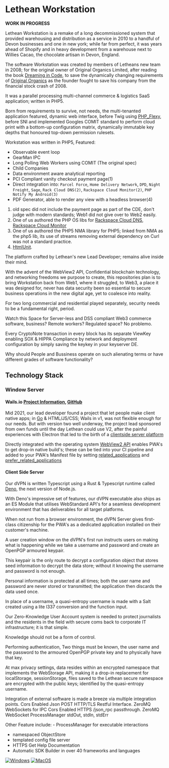 # Lethean Workstation

**WORK IN PROGRESS**

Lethean Workstation is a remake of a long decommissioned system that provided warehousing and distribution as a service in 2010 to a handful of Devon businesses and one in new york; while far from perfect, it was years ahead of Shopify and in heavy development from a warehouse next to Willies Cacao, the chocolate artisan in Devon, England.

The software Workstation was created by members of Letheans new team in 2008; for the original owner of Original Organics Limited, after reading the book [Dreaming in Code](https://en.wikipedia.org/wiki/Dreaming_in_Code), to save the dynamically changing requirements of [Original Organics](http://www.originalorganics.co.uk) as the founder fought to save his company from the financial stock crash of 2008.

It was a parallel processing multi-channel commerce & logistics SaaS application; written in PHP5.

 Born from requirements to survive, not needs, the multi-tenanted application featured, dynamic web interface, before Twig using [PHP_Flexy](https://pear.php.net/manual/en/package.html.html-template-flexy.php), before SNI and implemented Googles COMIT standard to perform cloud print with a bottom-up configuration matrix, dynamically immutable key depths that honoured top-down permission rulesets.

Workstation was written in PHP5, Featured:
- Observable event loop 
- GearMan IPC
- Long Polling Web Workers using COMIT (The original spec)
- Child Companies
- Data environment aware analytical reporting
- PCI Compliant vanity checkout payment page(1)
- Direct integration into: `Parcel Force`, `Home Delivery Network`, `DPD`, `Night Freight`, `Sage`, `Rack Cloud DNS(2)`, `Rackspace Cloud Monitor(2)`, `PHP Notify My Android(3)`
- PDF Generator, able to render any view with a headless browser(4)


 1) old spec did not include the payment page as part of the CDE, don't judge with modern standards; Web1 did not give over to Web2 easily.
 2) One of us authored the PHP OS libs for [Rackspace Cloud DNS](https://github.com/Snider/php-cloudMonitoring), [Rackspace Cloud Monitor](https://github.com/Snider/php-cloudMonitoring) 
 3) One of us authored the PHP5 NMA library for PHP5; linked from NMA as the php5 lib, its use of streams removing external dependency on Curl was not a standard practice.
 4) [HtmlUnit](https://htmlunit.sourceforge.io/).


The platform crafted by Lethean's new Lead Developer; remains alive inside their mind.

With the advent of the WebView2 API, Confidential blockchain technology, and networking freedoms we purpose to create, this repositories plan is to bring Workstation back from Web1, where it struggled, to Web3, a place it was designed for, never has data security been so essential to secure business operations in the new digital age, yet to coalesce into reality.

For two long commercial and residential played separately, security needs to be a fundamental right, period. 

Watch this Space for Server-less and DSS compliant Web3 commerce software, business? Remote workers? Regulated space? No problemo. 

Every CryptoNote transaction in every block has its separate ViewKey enabling SOX & HIPPA Compliance by network and deployment configuration by simply saving the keykey in your keyserver DE.

Why should People and Bussiness operate on such alienating terms or have different grades of software functionality?

## Technology Stack

### Window Server

#### Wails.io [Project Information](https://wails.io), [GitHub](https://github.com/wailsapp)

Mid 2021, our lead developer found a project that let people make client native apps; in [Go](https://go.dev/) & HTML/JS/CSS; Wails in v1, was not flexible enough for our needs. But with version two well underway, the project lead sponsored from own funds until the day Lethean could use V2, after the painful experiences with Electron that led to the birth of a [clientside server platform](https://github.com/letheanVPN/server) 

Directly integrated with the operating system [WebView2 API](https://docs.microsoft.com/en-us/microsoft-edge/webview2/) enables PWA's to get drop-in native build's; these can be tied into your CI pipeline and added to your PWA's Manifest file by setting [related_applications](https://developer.mozilla.org/en-US/docs/Web/Manifest/related_applications) and [prefer_related_applications](https://developer.mozilla.org/en-US/docs/Web/Manifest/prefer_related_applications)

#### Client Side Server

Our dVPN is written Typescript using a Rust & Typescript runtime called [Deno](https://deno.land/), the next version of Node.js.

With Deno's impressive set of features, our dVPN executable also ships as an ES Module that utilises WebStandard API's for a seamless development environment that has deliverables for all target platforms.  

When not run from a browser environment, the dVPN Server gives first-class citizenship for the PWA's as a dedicated application installed on their customer's machine.
 
A user creation window on the dVPN's first run instructs users on making what is happening while we take a username and password and create an OpenPGP armoured keypair.

This keypair is the only route to decrypt a configuration object that stores seed information to decrypt the data store; without it knowing the username and password is not enough.

Personal information is protected at all times; both the user name and password are never stored or transmitted; the application then discards the data used once.

In place of a username, a quasi-entropy username is made with a Salt created using a lite l337 conversion and the function input.

Our Zero-Knowledge User Account system is needed to protect journalists and the residents in the field with secure coms back to corporate IT infrastructure; it is that simple.

Knowledge should not be a form of control.

Performing authentication, Two things must be known, the user name and the password to the armoured OpenPGP private key and to physically have that key.

At max privacy settings, data resides within an encrypted namespace that implements the WebStorage API, making it a drop-in replacement for localStorage, sessionStorage, files saved to the Lethean secure namespace are encrypted with the public keys;  identified by the quasi-entropy username.

Integration of external software is made a breeze via multiple integration points.
Cors Enabled Json POST HTTP/TLS Restful Interface.
ZeroMQ WebSockets for IPC
Cors Enabled HTTPS /json_rpc passthrough.
ZeroMQ WebSocket ProcessManager stdOut, stdIn, stdErr

Other Feature include:
	- ProcessManager for executable interactions
 -	namespaced ObjectStore
 -	templated config file server
 -	HTTPS Get Help Documentation
 -	Automatic SDK Builder in over 40 frameworks and languages
        



[![Windows](https://github.com/letheanVPN/lethean/actions/workflows/windows.yml/badge.svg)](https://github.com/letheanVPN/lethean/actions/workflows/windows.yml)
[![MacOS](https://github.com/letheanVPN/lethean/actions/workflows/macos.yml/badge.svg)](https://github.com/letheanVPN/lethean/actions/workflows/macos.yml)
